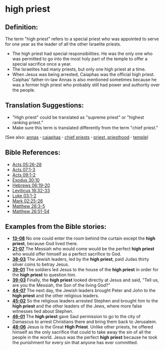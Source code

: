 # high priest #

## Definition: ##

The term "high priest" refers to a special priest who was appointed to serve for one year as the leader of all the other Israelite priests. 

* The high priest had special responsibilities. He was the only one who was permitted to go into the most holy part of the temple to offer a special sacrifice once a year.
* The Israelites had many priests, but only one high priest at a time.
* When Jesus was being arrested, Caiaphas was the official high priest. Caiphas' father-in-law Annas is also mentioned sometimes because he was a former high priest who probably still had power and authority over the people.

## Translation Suggestions: ##

* "High priest" could be translated as "supreme priest" or "highest ranking priest."
* Make sure this term is translated differently from the term "chief priest."

(See also: [annas](../other/annas.md) **·** [caiaphas](../other/caiaphas.md) **·** [chief priests](../other/chiefpriests.md) **·** [priest, priesthood](../kt/priest.md) **·** [temple](../kt/temple.md))

## Bible References: ##

* [Acts 05:26-28](https://door43.org/en/bible/notes/act/05/26)
* [Acts 07:1-3](https://door43.org/en/bible/notes/act/07/01)
* [Acts 09:1-2](https://door43.org/en/bible/notes/act/09/01)
* [Exodus 30:10](https://door43.org/en/bible/notes/exo/30/10)
* [Hebrews 06:19-20](https://door43.org/en/bible/notes/heb/06/19)
* [Leviticus 16:32-33](https://door43.org/en/bible/notes/lev/16/32)
* [Luke 03:1-2](https://door43.org/en/bible/notes/luk/03/01)
* [Mark 02:25-26](https://door43.org/en/bible/notes/mrk/02/25)
* [Matthew 26:3-5](https://door43.org/en/bible/notes/mat/26/03)
* [Matthew 26:51-54](https://door43.org/en/bible/notes/mat/26/51)

## Examples from the Bible stories: ##

* __[13-08](https://door43.org/en/obs/notes/frames/13-08)__ No one could enter the room behind the curtain except the __high priest__, because God lived there.
* __[21-07](https://door43.org/en/obs/notes/frames/21-07)__ The Messiah who would come would be the perfect __high priest__  who would offer himself as a perfect sacrifice to God.
* __[38-03](https://door43.org/en/obs/notes/frames/38-03)__ The Jewish leaders, led by the __high priest__, paid Judas thirty silver coins to betray Jesus.
* __[39-01](https://door43.org/en/obs/notes/frames/39-01)__ The soldiers led Jesus to the house of the __high priest__  in order for the __high priest__  to question him.
* __[39-03](https://door43.org/en/obs/notes/frames/39-03)__ Finally, the __high priest__  looked directly at Jesus and said, "Tell us, are you the Messiah, the Son of the living God?"
* __[44-07](https://door43.org/en/obs/notes/frames/44-07)__ The next day, the Jewish leaders brought Peter and John to the __high priest__  and the other religious leaders.
* __[45-02](https://door43.org/en/obs/notes/frames/45-02)__ So the religious leaders arrested Stephen and brought him to the __high priest__  and the other leaders of the Jews, where more false witnesses lied about Stephen.
* __[46-01](https://door43.org/en/obs/notes/frames/46-01)__ The __high priest__  gave Saul permission to go to the city of Damascus to arrest Christians there and bring them back to Jerusalem.
* __[48-06](https://door43.org/en/obs/notes/frames/48-06)__ Jesus is the Great __High Priest__. Unlike other priests, he offered himself as the only sacrifice that could to take away the sin of all the people in the world. Jesus was the perfect __high priest__  because he took the punishment for every sin that anyone has ever committed.


